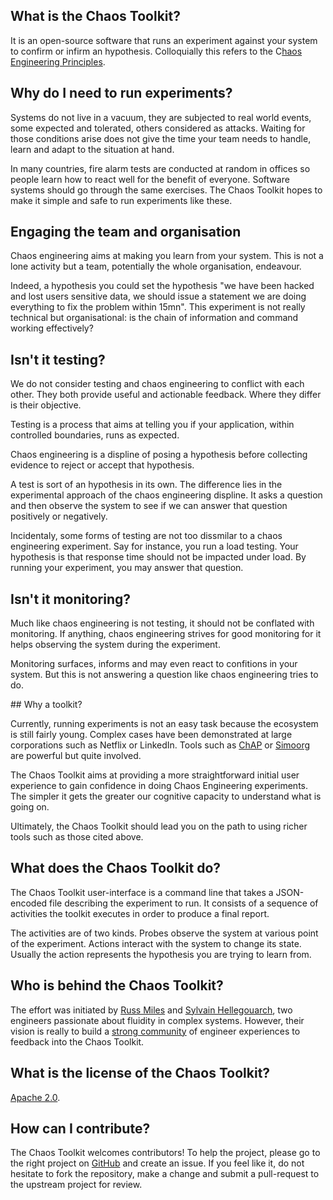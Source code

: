 ## What is the Chaos Toolkit?

It is an open-source software that runs an experiment against your system to
confirm or infirm an hypothesis. Colloquially this refers to the 
C[haos Engineering Principles][principles].

[principles]: http://principlesofchaos.org/

## Why do I need to run experiments?

Systems do not live in a vacuum, they are subjected to real world events, some
expected and tolerated, others considered as attacks. Waiting for those
conditions arise does not give the time your team needs to handle, learn and
adapt to the situation at hand.

In many countries, fire alarm tests are conducted at random in offices so 
people learn how to react well for the benefit of everyone. Software systems
should go through the same exercises. The Chaos Toolkit hopes to make it 
simple and safe to run experiments like these.

## Engaging the team and organisation

Chaos engineering aims at making you learn from your system. This is not a lone
activity but a team, potentially the whole organisation, endeavour.

Indeed, a hypothesis you could set the hypothesis "we have been hacked and lost
users sensitive data, we should issue a statement we are doing everything to
fix the problem within 15mn". This experiment is not really technical but
organisational: is the chain of information and command working effectively?

## Isn't it testing?

We do not consider testing and chaos engineering to conflict with each other.
They both provide useful and actionable feedback. Where they differ is their
objective. 

Testing is a process that aims at telling you if your application,
within controlled boundaries, runs as expected. 

Chaos engineering is a displine of posing a hypothesis before collecting
evidence to reject or accept that hypothesis.

A test is sort of an hypothesis in its own. The difference lies in the
experimental approach of the chaos engineering displine. It asks a question and
then observe the system to see if we can answer that question positively or
negatively.

Incidentaly, some forms of testing are not too dissmilar to a chaos engineering
experiment. Say for instance, you run a load testing. Your hypothesis is that
response time should not be impacted under load. By running your experiment,
you may answer that question.

## Isn't it monitoring?

Much like chaos engineering is not testing, it should not be conflated with
monitoring. If anything, chaos engineering strives for good monitoring for it
helps observing the system during the experiment.

Monitoring surfaces, informs and may even react to confitions in your system.
But this is not answering a question like chaos engineering tries to do.

## Why a toolkit?

Currently, running experiments is not an easy task because the ecosystem is 
still fairly young. Complex cases have been demonstrated at large corporations
such as Netflix or LinkedIn. Tools such as [ChAP][chap] or [Simoorg][simoorg]
are powerful but quite involved.


[chap]: https://medium.com/netflix-techblog/chap-chaos-automation-platform-53e6d528371f
[simoorg]: https://engineering.linkedin.com/blog/2016/03/deep-dive-Simoorg-open-source-failure-induction-framework

The Chaos Toolkit aims at providing a more straightforward initial user
experience to gain confidence in doing Chaos Engineering experiments. The
simpler it gets the greater our cognitive capacity to understand what is going
on.

Ultimately, the Chaos Toolkit should lead you on the path to using richer tools
such as those cited above.

## What does the Chaos Toolkit do?

The Chaos Toolkit user-interface is a command line that takes a JSON-encoded
file describing the experiment to run. It consists of a sequence of activities
the toolkit executes in order to produce a final report. 

The activities are of two kinds. Probes observe the system at various point of
the experiment. Actions interact with the system to change its state. Usually
the action represents the hypothesis you are trying to learn from.

## Who is behind the Chaos Toolkit?

The effort was initiated by [Russ Miles][russ] and
[Sylvain Hellegouarch][sylvain], two engineers passionate about fluidity in
complex systems. However, their vision is really to build a
[strong community][community] of engineer experiences to feedback
into the Chaos Toolkit.

[russ]: http://www.russmiles.com/
[sylvain]: http://www.defuze.org/
[community]: https://join.chaostoolkit.org/

## What is the license of the Chaos Toolkit?

[Apache 2.0][apache].

[apache]: https://github.com/chaostoolkit/chaostoolkit/blob/master/LICENSE 

## How can I contribute?

The Chaos Toolkit welcomes contributors! To help the project, please go to
the right project on [GitHub][gh] and create an issue. If you feel like it,
do not hesitate to fork the repository, make a change and submit a 
pull-request to the upstream project for review.

[gh]: https://github.com/chaostoolkit
